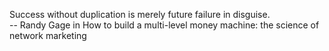 Success without duplication is merely future failure in disguise.  
-- Randy Gage in How to build a multi-level money machine: the science of network marketing  

